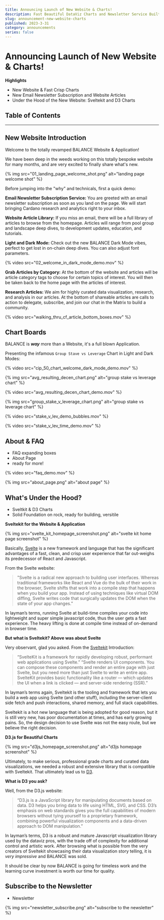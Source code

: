 ```yaml
---
title: Announcing Launch of New Website & Charts!
description: Fast Beautiful DataViz Charts and Newsletter Service Built on SvelteKit
slug: announcement-new-website-charts
published: 2023-3-31
category: announcements
series: false
---
```


# Announcing Launch of New Website & Charts!

**Highlights**
- New Website & Fast Crisp Charts
- New Email Newsletter Subscription and Website Articles
- Under the Hood of the New Website: Sveltekit and D3 Charts

## Table of Contents

------------

## New Website Introduction

Welcome to the totally revamped BALANCE Website & Application!

We have been deep in the weeds working on this totally bespoke website for many months, and are very excited to finally share what's new.

{% img src="01_landing_page_welcome_shot.png" alt="landing page welcome shot" %}

Before jumping into the "why" and technicals, first a quick demo:

**Email Newsletter Subscription Service:** You are greeted with an email newsletter subscription as soon as you land on the page. We will start bringing Cardano research and analytics right to your inbox.

**Website Article Library:** If you miss an email, there will be a full library of articles to browse from the homepage. Articles will range from pool group and landscape deep dives, to development updates, education, and tutorials.

**Light and Dark Mode:** Check out the new BALANCE Dark Mode vibes, perfect to get lost in on-chain deep dives.  You can also adjust font parameters.

{% video src="02_welcome_in_dark_mode_demo.mov" %}

**Grab Articles by Category:** At the bottom of the website and articles will be article category tags to choose for certain topics of interest. You will then be taken back to the home page with the articles of interest.

**Research Articles:** We aim for highly curated data visualization, research, and analysis in our articles. At the bottom of shareable articles are calls to action to delegate, subscribe, and join our chat in the Matrix to build a community.

{% video src="walking_thru_cf_article_bottom_boxes.mov" %}

## Chart Boards

BALANCE is ***way*** more than a Website, it's a full blown Application.

Presenting the infamous `Group Stave vs Leverage` Chart in Light and Dark Modes:

{% video src="cip_50_chart_welcome_dark_mode_demo.mov" %}

{% img src="avg_resulting_decen_chart.png" alt="group stake vs leverage chart" %}

{% video src="avg_resulting_decen_chart_demo.mov" %}

{% img src="group_stake_v_leverage_chart.png" alt="group stake vs leverage chart" %}

{% video src="stake_v_lev_demo_bubbles.mov" %}

{% video src="stake_v_lev_time_demo.mov" %}

## About & FAQ
- FAQ expanding boxes
- About Page
- ready for more!

{% video src="faq_demo.mov" %}

{% img src="about_page.png" alt="about page" %}

## What's Under the Hood?
- Sveltkit & D3 Charts
- Solid Foundation on rock, ready for building, versitile

**Sveltekit for the Website & Application**

{% img src="svelte_kit_homepage_screenshot.png" alt="svelte kit home page screenshot" %}

Basically, [Svelte](https://svelte.dev/) is a new framework and language that has the significant advantages of a fast, clean, and crisp user experience that far out-weighs its predecessor of React and Javascript. 

From the Svelte website: 

> "Svelte is a radical new approach to building user interfaces. Whereas traditional frameworks like React and Vue do the bulk of their work in the browser, Svelte shifts that work into a compile step that happens when you build your app. Instead of using techniques like virtual DOM diffing, Svelte writes code that surgically updates the DOM when the state of your app changes.” 

In layman’s terms, running Svelte at build-time compiles your code into lightweight and super simple javascript code, thus the user gets a fast experience. The heavy lifting is done at compile time instead of on-demand in browser time.

**But what is Sveltekit? Above was about Svelte**

Very observant, glad you asked. From the [Sveltekit](https://kit.svelte.dev/) Introduction:  

> “SvelteKit is a framework for rapidly developing robust, performant web applications using Svelte.” 
“Svelte renders UI components. You can compose these components and render an entire page with just Svelte, but you need more than just Svelte to write an entire app.  SvelteKit provides basic functionality like a router — which updates the UI when a link is clicked — and server-side rendering (SSR).”

In layman’s terms again, Sveltekit is the tooling and framework that lets you build a web app using Svelte (and other stuff), including the server-client side fetch and push interactions, shared memory, and full stack capabilities.

Sveltekit is a hot new language that is being adopted for good reason, but it is still very new, has poor documentation at times, and has early growing pains. So, the design decision to use Svelte was not the easy route, but we believe the right decision.

**D3.js for Beautiful Charts**

{% img src="d3js_homepage_screenshot.png" alt="d3js homepage screenshot" %}

Ultimately, to make serious, professional grade charts and curated data visualizations, we needed a robust and extensive library that is compatible with Sveltekit.  That ultimately lead us to [D3](https://d3js.org/).

**What is D3 you ask?**

Well, from the D3.js website:

>“D3.js is a JavaScript library for manipulating documents based on data. D3 helps you bring data to life using HTML, SVG, and CSS. D3’s emphasis on web standards gives you the full capabilities of modern browsers without tying yourself to a proprietary framework, combining powerful visualization components and a data-driven approach to DOM manipulation.”

In layman’s terms, D3 is a robust and mature Javascript visualization library used by the dataviz pros, with the trade off of complexity for additional control and artistic work.  After browsing what is possible from the very creators of Sveltekit showcasing their data visualization story telling, it is _*very impressive*_ and BALANCE was sold.

It should be clear by now BALANCE is going for timeless work and the learning curve investment is worth our time for quality.



## Subscribe to the Newsletter
- Newsletter

{% img src="newsletter_subscribe.png" alt="subscribe to the newsletter" %}